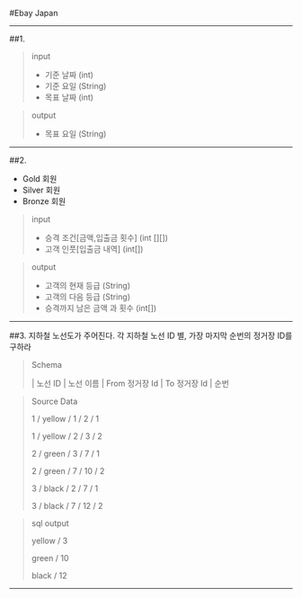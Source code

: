 #Ebay Japan 
-- --
##1.
> input
> * 기준 날짜 (int)
> * 기준 요일 (String)
> * 목표 날짜 (int)

> output
> * 목표 요일 (String)

-- --
##2.
* Gold 회원
* Silver 회원
* Bronze 회원

> input
> * 승격 조건[금액,입출금 횟수] (int [][])
> * 고객 인풋[입출금 내역] (int[]) 

> output
> * 고객의 현재 등급 (String)
> * 고객의 다음 등급 (String)
> * 승격까지 남은 금액 과 횟수 (int[])
-- --
##3.
지하철 노선도가 주어진다.
각 지하철 노선 ID 별, 가장 마지막 순번의 정거장 ID를 구하라
> Schema
> 
> | 노선 ID | 노선 이름 | From 정거장 Id | To 정거장 Id | 순번

> Source Data
> 
> 1 / yellow / 1 / 2  / 1
> 
> 1 / yellow / 2 / 3  / 2
> 
> 2 / green  / 3 / 7  / 1
> 
> 2 / green  / 7 / 10 / 2
> 
> 3 / black / 2 / 7   / 1
> 
> 3 / black / 7 / 12  / 2

> sql output
> 
> yellow / 3
> 
> green  / 10
> 
> black  / 12
-- --